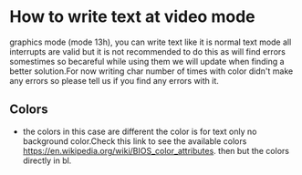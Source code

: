 # How to write text at video mode

graphics mode (mode 13h), you can write text like it is normal text mode all interrupts are valid but it is not recommended to do this as will find errors somestimes so becareful while using them we will update when finding a better solution.For now writing char number of times with color didn't make any errors so please tell us if you
find any errors with it.

## Colors

- the colors in this case are different the color is for text only no background color.Check this link to see the available colors https://en.wikipedia.org/wiki/BIOS_color_attributes. then but the colors directly in bl.
